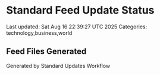 # Standard Feed Update Status
Last updated: Sat Aug 16 22:39:27 UTC 2025
Categories: technology,business,world

## Feed Files Generated

Generated by Standard Updates Workflow
